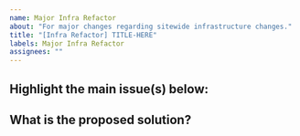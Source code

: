 ```yaml
---
name: Major Infra Refactor
about: "For major changes regarding sitewide infrastructure changes."
title: "[Infra Refactor] TITLE-HERE"
labels: Major Infra Refactor
assignees: ""
---
```


## Highlight the main issue(s) below:

## What is the proposed solution?
